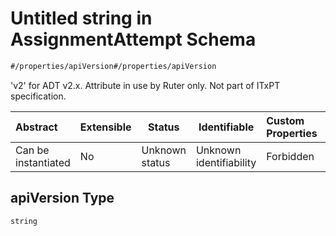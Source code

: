 # Untitled string in AssignmentAttempt Schema

```txt
#/properties/apiVersion#/properties/apiVersion
```

'v2' for ADT v2.x. Attribute in use by Ruter only. Not part of ITxPT specification.


| Abstract            | Extensible | Status         | Identifiable            | Custom Properties | Additional Properties | Access Restrictions | Defined In                                                                                                  |
| :------------------ | ---------- | -------------- | ----------------------- | :---------------- | --------------------- | ------------------- | ----------------------------------------------------------------------------------------------------------- |
| Can be instantiated | No         | Unknown status | Unknown identifiability | Forbidden         | Allowed               | none                | [assignment-attempt.json\*](../../schema/driver-interaction/assignment-attempt.json "open original schema") |

## apiVersion Type

`string`
